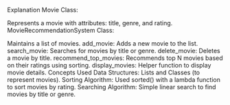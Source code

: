 Explanation Movie Class:

Represents a movie with attributes: title, genre, and rating. MovieRecommendationSystem Class:

Maintains a list of movies. add_movie: Adds a new movie to the list. search_movie: Searches for movies by title or genre. delete_movie: Deletes a movie by title. recommend_top_movies: Recommends top N movies based on their ratings using sorting. display_movies: Helper function to display movie details. Concepts Used Data Structures: Lists and Classes (to represent movies). Sorting Algorithm: Used sorted() with a lambda function to sort movies by rating. Searching Algorithm: Simple linear search to find movies by title or genre.
